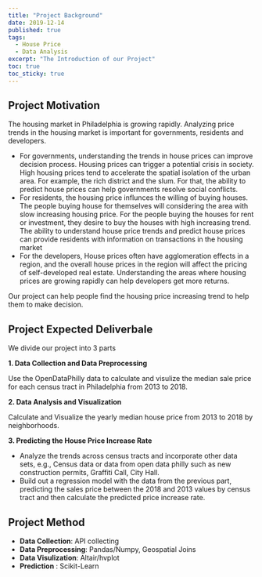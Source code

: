 ```yaml
---
title: "Project Background"
date: 2019-12-14
published: true
tags:
  - House Price
  - Data Analysis
excerpt: "The Introduction of our Project"
toc: true
toc_sticky: true
---
```


## Project Motivation
The housing market in Philadelphia is growing rapidly. Analyzing price trends in the housing market is important for governments, residents and developers. 
- For governments, understanding the trends in house prices can improve decision process. Housing prices can trigger a potential crisis in society. High housing prices tend to accelerate the spatial isolation of the urban area. For example, the rich district and the slum. For that, the ability to predict house prices can help governments resolve social conflicts.
- For residents, the housing price influnces the willing of buying houses. The people buying house for themselves will considering the area with slow increasing housing price. For the people buying the houses for rent or investment, they desire to buy the houses with high increasing trend. The ability to understand house price trends and predict house prices can provide residents with information on transactions in the housing market
- For the developers, House prices often have agglomeration effects in a region, and the overall house prices in the region will affect the pricing of self-developed real estate. Understanding the areas where housing prices are growing rapidly can help developers get more returns.

Our project can help people find the housing price increasing trend to help them to make decision.

## Project Expected Deliverbale

 We divide our project into 3 parts
 
 **1. Data Collection and Data Preprocessing**
 
 Use the OpenDataPhilly data to calculate and visulize the median sale price for each census tract in Philadelphia from 2013 to 2018.
 
 **2. Data Analysis and Visualization**
 
 Calculate and Visualize the yearly median house price from 2013 to 2018 by neighborhoods. 
 
 **3. Predicting the House Price Increase Rate**
- Analyze the trends across census tracts and incorporate other data sets, e.g., Census data or data from open data philly such as new construction permits, Graffiti Call, City Hall.
- Build out a regression model with the data from the previous part, predicting the sales price between the 2018 and 2013 values by census tract and then calculate the predicted price increase rate.

## Project Method
- **Data Collection**: API collecting
- **Data Preprocessing**: Pandas/Numpy, Geospatial Joins
- **Data Visulization**: Altair/hvplot
- **Prediction** : Scikit-Learn

